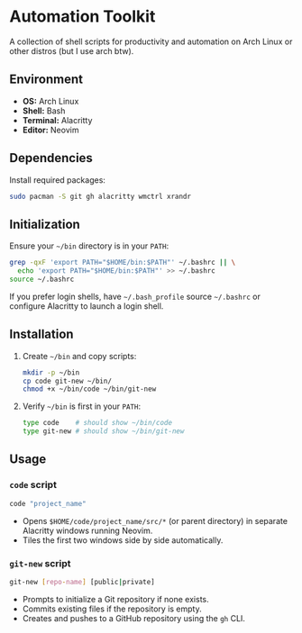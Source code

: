# Automation Toolkit

A collection of shell scripts for productivity and automation on Arch Linux or other distros (but I use arch btw).

## Environment

* **OS:** Arch Linux
* **Shell:** Bash
* **Terminal:** Alacritty
* **Editor:** Neovim

## Dependencies

Install required packages:

```bash
sudo pacman -S git gh alacritty wmctrl xrandr
```

## Initialization

Ensure your `~/bin` directory is in your `PATH`:

```bash
grep -qxF 'export PATH="$HOME/bin:$PATH"' ~/.bashrc || \
  echo 'export PATH="$HOME/bin:$PATH"' >> ~/.bashrc
source ~/.bashrc
```

If you prefer login shells, have `~/.bash_profile` source `~/.bashrc` or configure Alacritty to launch a login shell.

## Installation

1. Create `~/bin` and copy scripts:

   ```bash
   mkdir -p ~/bin
   cp code git-new ~/bin/
   chmod +x ~/bin/code ~/bin/git-new
   ```
2. Verify `~/bin` is first in your `PATH`:

   ```bash
   type code    # should show ~/bin/code
   type git-new # should show ~/bin/git-new
   ```

## Usage

### `code` script

```bash
code "project_name"
```

* Opens `$HOME/code/project_name/src/*` (or parent directory) in separate Alacritty windows running Neovim.
* Tiles the first two windows side by side automatically.

### `git-new` script

```bash
git-new [repo-name] [public|private]
```

* Prompts to initialize a Git repository if none exists.
* Commits existing files if the repository is empty.
* Creates and pushes to a GitHub repository using the `gh` CLI.
